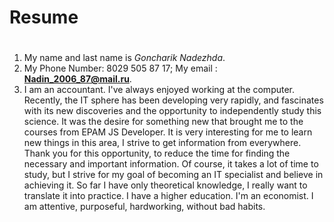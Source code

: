 # Resume <h1>
1. My name and last name is *Goncharik Nadezhda*.
2. My Phone Number: 8029 505 87 17;  My email : **Nadin_2006_87@mail.ru**.
3. I am an accountant. I've always enjoyed working at the computer. Recently, the IT sphere has been developing very rapidly, and fascinates with its new discoveries and the opportunity to independently study this science. It was the desire for something new that brought me to the courses from EPAM JS Developer. It is very interesting for me to learn new things in this area, I strive to get information from everywhere. Thank you for this opportunity, to reduce the time for finding the necessary and important information. Of course, it takes a lot of time to study, but I strive for my goal of becoming an IT specialist and believe in achieving it. So far I have only theoretical knowledge, I really want to translate it into practice. I have a higher education. I'm an economist. I am attentive, purposeful, hardworking, without bad habits.